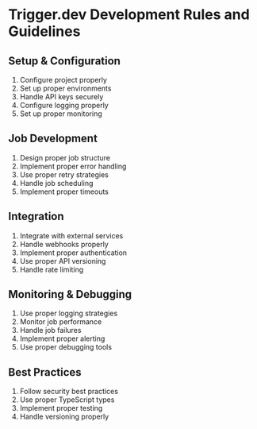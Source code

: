 # Trigger.dev Development Rules and Guidelines

## Setup & Configuration
1. Configure project properly
2. Set up proper environments
3. Handle API keys securely
4. Configure logging properly
5. Set up proper monitoring

## Job Development
1. Design proper job structure
2. Implement proper error handling
3. Use proper retry strategies
4. Handle job scheduling
5. Implement proper timeouts

## Integration
1. Integrate with external services
2. Handle webhooks properly
3. Implement proper authentication
4. Use proper API versioning
5. Handle rate limiting

## Monitoring & Debugging
1. Use proper logging strategies
2. Monitor job performance
3. Handle job failures
4. Implement proper alerting
5. Use proper debugging tools

## Best Practices
1. Follow security best practices
2. Use proper TypeScript types
3. Implement proper testing
4. Handle versioning properly
 